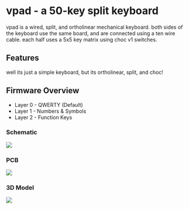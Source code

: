 # vpad - a 50-key split keyboard

vpad is a wired, split, and ortholinear mechanical keyboard. both sides of the keyboard use the same board, and are connected using a ten wire cable. each half uses a 5x5 key matrix using choc v1 switches. 

## Features
well its just a simple keyboard, but its ortholinear, split, and choc!

## Firmware Overview
- Layer 0 - QWERTY (Default)
- Layer 1 - Numbers & Symbols
- Layer 2 - Function Keys


### Schematic
<img src="https://hc-cdn.hel1.your-objectstorage.com/s/v3/3ad3e8cc74124673f6cbba361c0d228f971b9c29_image.png">

### PCB
<img src="https://hc-cdn.hel1.your-objectstorage.com/s/v3/12f767724e48f07bebaa09d1936666cd85e3b230_image.png">

### 3D Model
<img src="https://hc-cdn.hel1.your-objectstorage.com/s/v3/f0f059b0252d4f6a54a6805e9ede3709912cdf02_image.png">
